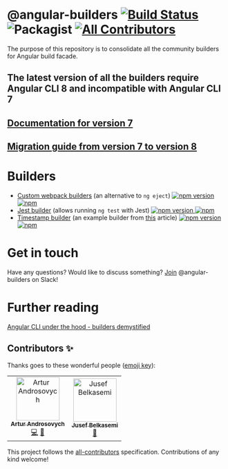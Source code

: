 # @angular-builders [![Build Status](https://travis-ci.org/just-jeb/angular-builders.svg?branch=master)](https://travis-ci.org/just-jeb/angular-builders) ![Packagist](https://img.shields.io/packagist/l/doctrine/orm.svg) [![All Contributors](https://img.shields.io/badge/all_contributors-2-orange.svg?style=flat-square)](#contributors)  


The purpose of this repository is to consolidate all the community builders for Angular build facade.

## The latest version of all the builders require Angular CLI 8 and incompatible with Angular CLI 7
## [Documentation for version  7](https://github.com/meltedspark/angular-builders/tree/7.x.x)
## [Migration guide from version 7 to version 8](./MIGRATION.MD)

# Builders

 - [Custom webpack builders](./packages/custom-webpack) (an alternative to `ng eject`)  [![npm version](https://img.shields.io/npm/v/@angular-builders/custom-webpack.svg) <!-- ![npm (tag)](https://img.shields.io/npm/v/@angular-builders/custom-webpack/next.svg)--> ![npm](https://img.shields.io/npm/dm/@angular-builders/custom-webpack.svg)](https://www.npmjs.com/package/@angular-builders/custom-webpack)
 - [Jest builder](./packages/jest) (allows running `ng test` with Jest) [![npm version](https://img.shields.io/npm/v/@angular-builders/jest.svg) ![npm](https://img.shields.io/npm/dm/@angular-builders/jest.svg)](https://www.npmjs.com/package/@angular-builders/jest)
 - [Timestamp builder](./packages/timestamp) (an example builder from [this](https://medium.com/@justjeb/angular-cli-6-under-the-hood-builders-demystified-f0690ebcf01) article) [![npm version](https://img.shields.io/npm/v/@angular-builders/timestamp.svg) ![npm](https://img.shields.io/npm/dm/@angular-builders/timestamp.svg)](https://www.npmjs.com/package/@angular-builders/timestamp)

# Get in touch
Have any questions? Would like to discuss something? 
[Join](https://join.slack.com/t/angular-builders/shared_invite/enQtNTk5MDE1Nzg2ODM3LTkzMzI5ODQwYzRkOGZhZDJkNWI3OGJjNTM4YzNlY2MxZGU0ZjQ3NzVjZGEzNzYzNDFlOWM2YmQwZGQ3NzlkOWY) @angular-builders on Slack!

# Further reading
[Angular CLI under the hood - builders demystified](https://blog.angularindepth.com/angular-cli-under-the-hood-builders-demystified-v2-e73ee0f2d811)

## Contributors ✨

Thanks goes to these wonderful people ([emoji key](https://allcontributors.org/docs/en/emoji-key)):

<!-- ALL-CONTRIBUTORS-LIST:START - Do not remove or modify this section -->
<!-- prettier-ignore -->
<table>
  <tr>
    <td align="center"><a href="https://medium.com/@overthesanity"><img src="https://avatars1.githubusercontent.com/u/7337691?v=4" width="100px;" alt="Artur Androsovych"/><br /><sub><b>Artur Androsovych</b></sub></a><br /><a href="https://github.com/just-jeb/angular-builders/commits?author=arturovt" title="Code">💻</a> <a href="#question-arturovt" title="Answering Questions">💬</a></td>
    <td align="center"><a href="https://github.com/jusefb"><img src="https://avatars2.githubusercontent.com/u/3741868?v=4" width="100px;" alt="Jusef Belkasemi"/><br /><sub><b>Jusef Belkasemi</b></sub></a><br /><a href="https://github.com/just-jeb/angular-builders/commits?author=jusefb" title="Documentation">📖</a></td>
  </tr>
</table>

<!-- ALL-CONTRIBUTORS-LIST:END -->

This project follows the [all-contributors](https://github.com/all-contributors/all-contributors) specification. Contributions of any kind welcome!
